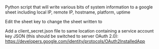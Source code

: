 Python script that will write various bits of system information to a google sheet including local IP, remote IP, hostname, platform, uptime

Edit the sheet key to change the sheet written to

Add a client_secret.json file to same location containing a service account key JSON (this should be switched to server OAuth 2.0):
https://developers.google.com/identity/protocols/OAuth2InstalledApp
